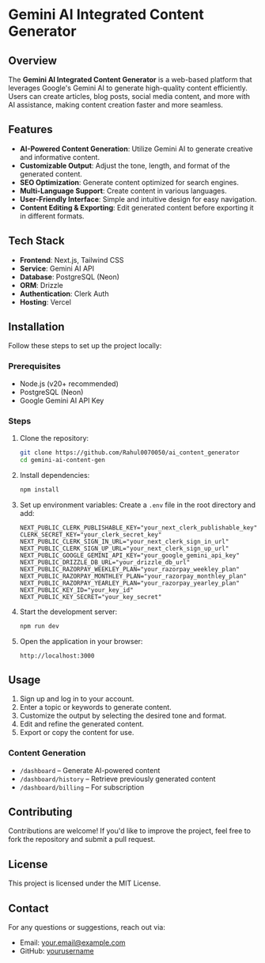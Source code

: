 # Gemini AI Integrated Content Generator

## Overview

The **Gemini AI Integrated Content Generator** is a web-based platform that leverages Google's Gemini AI to generate high-quality content efficiently. Users can create articles, blog posts, social media content, and more with AI assistance, making content creation faster and more seamless.

## Features

- **AI-Powered Content Generation**: Utilize Gemini AI to generate creative and informative content.
- **Customizable Output**: Adjust the tone, length, and format of the generated content.
- **SEO Optimization**: Generate content optimized for search engines.
- **Multi-Language Support**: Create content in various languages.
- **User-Friendly Interface**: Simple and intuitive design for easy navigation.
- **Content Editing & Exporting**: Edit generated content before exporting it in different formats.

## Tech Stack

- **Frontend**: Next.js, Tailwind CSS
- **Service**: Gemini AI API
- **Database**: PostgreSQL (Neon)
- **ORM**: Drizzle
- **Authentication**: Clerk Auth
- **Hosting**: Vercel

## Installation

Follow these steps to set up the project locally:

### Prerequisites

- Node.js (v20+ recommended)
- PostgreSQL (Neon)
- Google Gemini AI API Key

### Steps

1. Clone the repository:
   ```sh
   git clone https://github.com/Rahul0070050/ai_content_generator
   cd gemini-ai-content-gen
   ```
2. Install dependencies:
   ```sh
   npm install
   ```
3. Set up environment variables:
   Create a `.env` file in the root directory and add:

   ```env
   NEXT_PUBLIC_CLERK_PUBLISHABLE_KEY="your_next_clerk_publishable_key"
   CLERK_SECRET_KEY="your_clerk_secret_key"
   NEXT_PUBLIC_CLERK_SIGN_IN_URL="your_next_clerk_sign_in_url"
   NEXT_PUBLIC_CLERK_SIGN_UP_URL="your_next_clerk_sign_up_url"
   NEXT_PUBLIC_GOOGLE_GEMINI_API_KEY="your_google_gemini_api_key"
   NEXT_PUBLIC_DRIZZLE_DB_URL="your_drizzle_db_url"
   NEXT_PUBLIC_RAZORPAY_WEEKLEY_PLAN="your_razorpay_weekley_plan"
   NEXT_PUBLIC_RAZORPAY_MONTHLEY_PLAN="your_razorpay_monthley_plan"
   NEXT_PUBLIC_RAZORPAY_YEARLEY_PLAN="your_razorpay_yearley_plan"
   NEXT_PUBLIC_KEY_ID="your_key_id"
   NEXT_PUBLIC_KEY_SECRET="your_key_secret"
   ```

4. Start the development server:
   ```sh
   npm run dev
   ```
5. Open the application in your browser:
   ```
   http://localhost:3000
   ```

## Usage

1. Sign up and log in to your account.
2. Enter a topic or keywords to generate content.
3. Customize the output by selecting the desired tone and format.
4. Edit and refine the generated content.
5. Export or copy the content for use.

### Content Generation

- `/dashboard` – Generate AI-powered content
- `/dashboard/history` – Retrieve previously generated content
- `/dashboard/billing` – For subscription

## Contributing

Contributions are welcome! If you'd like to improve the project, feel free to fork the repository and submit a pull request.

## License

This project is licensed under the MIT License.

## Contact

For any questions or suggestions, reach out via:

- Email: your.email@example.com
- GitHub: [yourusername](https://github.com/yourusername)

